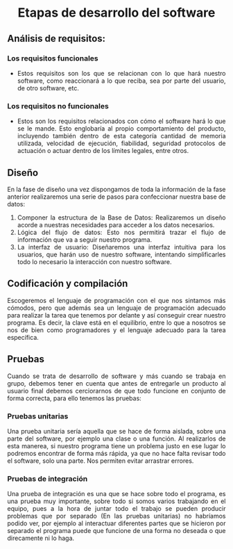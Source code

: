 <div align="justify">

# <div align="center">Etapas de desarrollo del software</div>

## Análisis de requisitos:

### Los requisitos funcionales
- Estos requisitos son los que se relacionan con lo que hará nuestro software, como reaccionará a lo que reciba, sea por parte del usuario, de otro software, etc.
### Los requisitos no funcionales
* Estos son los requisitos relacionados con cómo el software hará lo que se le mande. Esto englobaría al propio comportamiento del producto, incluyendo también dentro de esta categoría cantidad de memoria utilizada, velocidad de ejecución, fiabilidad, seguridad protocolos de actuación o actuar dentro de los límites legales, entre otros.

## Diseño
En la fase de diseño una vez dispongamos de toda la información de la fase anterior realizaremos una serie de pasos para confeccionar nuestra base de datos:
1. Componer la estructura de la Base de Datos: Realizaremos un diseño acorde a nuestras necesidades para acceder a los datos necesarios.
2. Lógica del flujo de datos: Esto nos permitirá trazar el flujo de información que va a seguir nuestro programa.
3. La interfaz de usuario: Diseñaremos una interfaz intuitiva para los usuarios, que harán uso de nuestro software, intentando simplificarles todo lo necesario la interacción con nuestro software.

## Codificación y compilación
Escogeremos el lenguaje de programación con el que nos sintamos más cómodos, pero que además sea un lenguaje de programación adecuado para realizar la tarea que tenemos por delante y así conseguir crear nuestro programa. Es decir, la clave está en el equilibrio, entre lo que a nosotros se nos de bien como programadores y el lenguaje adecuado para la tarea específica.

## Pruebas
Cuando se trata de desarrollo de software y más cuando se trabaja en grupo, debemos tener en cuenta que antes de entregarle un producto al usuario final debemos cerciorarnos de que todo funcione en conjunto de forma correcta, para ello tenemos las pruebas:
### Pruebas unitarias
Una prueba unitaria sería aquella que se hace de forma aislada, sobre una parte del software, por ejemplo una clase o una función. Al realizarlos de esta manerea, si nuestro programa tiene un problema justo en ese lugar lo podremos encontrar de forma más rápida, ya que no hace falta revisar todo el software, solo una parte. Nos permiten evitar arrastrar errores.
### Pruebas de integración
Una prueba de integración es una que se hace sobre todo el programa, es una prueba muy importante, sobre todo si somos varios trabajando en el equipo, pues a la hora de juntar todo el trabajo se pueden producir problemas que por separado (En las pruebas unitarias) no habríamos podido ver, por ejemplo al interactuar diferentes partes que se hicieron por separado el programa puede que funcione de una forma no deseada o que direcamente ni lo haga.

</div>
